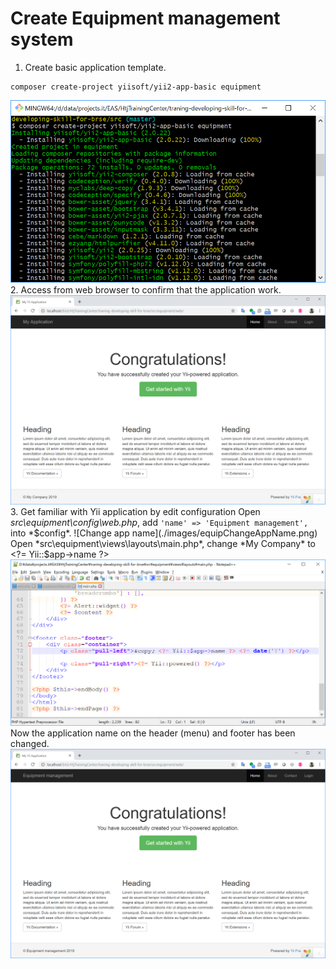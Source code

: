 # Create Equipment management system

1. Create basic application template.
  ```
  composer create-project yiisoft/yii2-app-basic equipment
  ```
  ![composer](./images/equipComposer.png)
2. Access from web browser to confirm that the application work.
  ![initial screen](./images/equipInitialScreen.png)
3. Get familiar with Yii application by edit configuration
  Open *src\equipment\config\web.php*, add `'name' => 'Equipment management',` into *$config*.
  ![Change app name](./images/equipChangeAppName.png)
  Open *src\equipment\views\layouts\main.php*, change *My Company* to <?= Yii::$app->name ?>
  ![Change footer](./images/equipChangeFooter.png)
  Now the application name on the header (menu) and footer has been changed.
  ![Header and footer changed](./images/equipChangeHeaderFooter.png)
